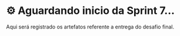 # ⚙️ Aguardando inicio da Sprint 7...

Aqui será registrado os artefatos referente a entrega do desafio final. 